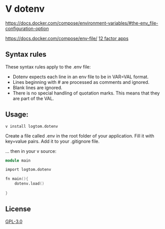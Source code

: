 # V dotenv

https://docs.docker.com/compose/environment-variables/#the-env_file-configuration-option

https://docs.docker.com/compose/env-file/
[12 factor apps](https://12factor.net/config)

## Syntax rules

These syntax rules apply to the .env file:

- Dotenv expects each line in an env file to be in VAR=VAL format.
- Lines beginning with # are processed as comments and ignored.
- Blank lines are ignored.
- There is no special handling of quotation marks. This means that they are part of the VAL.


## Usage:
```shell
v install logtom.dotenv
```
Create a file called .env in the root folder of your application.
Fill it with key=value pairs.
Add it to your .gitignore file.

... then in your v source:
```v
module main

import logtom.dotenv

fn main(){
    dotenv.load()
    
}
```

## License
[GPL-3.0](LICENSE)
